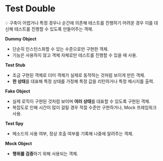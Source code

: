 # Test Double

<aside>
💡 구축이 어렵거나 특정 경우나 순간에 의존해 테스트를 진행하기 어려운 경우 이를 대신해 테스트를 진행할 수 있도록 만들어주는 객체.

</aside>

**Dummy Object**

- 단순히 인스턴스화할 수 있는 수준으로만 구현한 객체.
- 기능은 사용하지 않고 객체 자체로만 테스트를 진행할 수 있을 때 사용.

**Test Stub**

- 조금 구현된 객체로 더미 객체가 실제로 동작하는 것처럼 보이게 만든 객체.
- **한 상태**를 대표해 특정 상태를 가정해 특정 값을 리턴하거나 특정 메시지를 출력.

**Fake Object**

- 실제 로직이 구현된 것처럼 보이며 **여러 상태**를 대표할 수 있도록 구현된 객체.
- 복잡도로 인해 시간이 많이 걸릴 경우 적절 수준만 구현하거나, Mock 프레임워크 사용.

**Test Spy**

- 메소드의 사용 여부, 정상 호출 여부를 기록해 나중에 알려주는 객체.

**Mock Object**

- **행위를 검증**하기 위해 사용되는 객체.
